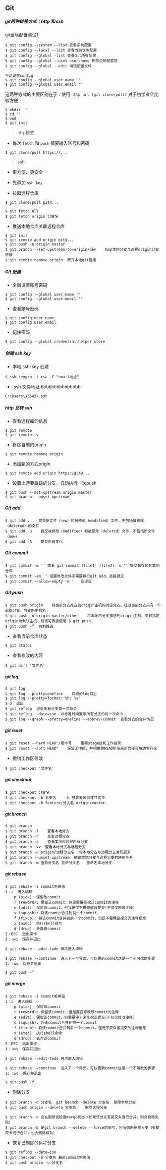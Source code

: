 ## Git

##### git两种链接方式：http 和 ssh

git全局配置测试1

```
$ git config --system --list 查看系统配置
$ git config --local --list 查看当前仓库配置
$ git config --global -list 查看Git所有配置
$ git config --global --uset user.name 删除全局配置项
$ git config --global --edit 编辑配置文件

手动设置config
$ git config --global user.name ''
$ git config --global user.email ''
```

这两种方式的主要区别在于：使用 `http url (git clone/pull)` 对于初学者会比较方便

```
$ mkdir ''
$ cd ''
$ pwd
$ git init
```

> http模式

- 每次 `fetch` 和 `push` 都要输入账号和密码

```
$ git clone/pull https://...
```

> ssh

- 更方便、更安全

- 先添加 `ssh key`

- 拉取远程仓库

```
$ git clone/pull git@...

$ git fetch all
$ git fetch origin 分支名
```

- 推送本地仓库关联远程仓库

```
$ git init
$ git remote add origin git@...
$ git push -u origin master
$ git branch --set-upstream-to=origin/dev    指定本地分支与远程origin分支链接
$ git remote remove origin  断开本地git链接
```

##### Git 配置

+ 全局设置账号密码

```
$ git config --global user.name ''
$ git config --global user.email ''
```

+ 查看账号密码

```
$ git config user.name
$ git config user.email
```

+ 记住密码

```
$ git config --global credential.helper store
```

##### 创建 ssh key
- 本地 ssh-key 创建

```
$ ssh-keygrn -t rsa -C "email地址"
```

- .ssh 文件地址
bbbbbbbbbbbbbbb

```
C:\Users\13543\.ssh
```

##### http 互转 ssh

- 查看远程库的信息

```
$ git remote
$ git remote -v
```

- 移除当前的origin

```
$ git remote remove origin
```

- 添加新的方式origin

```
$ git remote add origin https:/git@...
```

- 设置上游要跟踪的分支，自动执行一次push

```
$ git push --set-upstream origin master
$ git branch --unset-upstream
```

##### Git add

```
$ git add .    提交新文件（new）和被修改（modified）文件，不包括被删除（deleted）的文件
$ git add -u    提交被修改（modified）和被删除（deleted）文件，不包括新文件（new）
$ git add -A    提交所有变化
```

##### Git commit

```
$ git commit -m '' 或者 git commit [file1] [file2] -m '' 提交暂存区到本地仓库
$ git commit -am '' 设置修改文件不需要执行git add，直接提交
$ git commit --allow-empty -m ''  空提交
```

##### Git push

```
$ git push origin    将当前分支推送到origin主机的对应分支。吐过当前分支只有一个追踪分支，可省略主机名
$ git push -u origin master/other    将本地的分支推送到origin主机，同时指定origin为默认主机，后面可直接使用 $ git push
$ git push -f  强制推送
```

+ 查看当前仓库状态

```
$ git status
```

+ 查看修改的内容

```
$ git diff '文件名'
```

##### git log

```
$ git log
$ git log --pretty=oneline    详细的log日志
$ git log --pretty=format:'%h: %s'
$ Q  退出
$ git reflog  记录所有分支每一次命令
$ git reflog --date=iso  以标准时间展示所有分支的每一次命令
$ git log --graph --pretty=oneline --abbrev-commit  查看分支的合并情况
```

##### git reset

```
$ git reset --hard HEAD^/版本号    重置stage区和工作目录
$ git reset --soft HEAD^    保留工作区，并把重置HEAD所带来新的差异放进暂存区
```

+ 撤销工作区修改

```
$ git checkout '文件名'
```

##### git checkout

```
$ git checkout 分支名
$ git checkout -b 分支名    -b 参数表示创建并切换
$ git checkout -b feature/分支名 origin/master
```

##### git branch

```
$ git branch
$ git branch -l    查看本地分支
$ git branch -r    查看远程分支
$ git branch -a    查看本地和远程所有分支
$ git branch -vv  查看本地分支与远程分支
$ git branch -u origin/远程分支名  将本地分支与远程分支关联起来
$ git branch --unset-upstream  撤销本地分支与远程分支的映射关系
$ git branch -m 当前分支名 重命分支名   重命名本地分支
```

##### git rebase
```
$ git rebase -i commit哈希值
1：i  进入编辑
    p (pick): 保留改commit
    r (reword): 保留该commit，但是需要修改该commit的注释
    e (edit): 保留该commit，但我要停下来修改该提交(不仅仅修改注释)
    s (squash): 将该commit合并到前一个commit
    f (fixup): 将该commit合并到前一个commit，但是不要保留提交的注释信息
    x (exec): 执行shell命令
    d (drop): 丢弃该commit
2：ESC  退出操作
3：:wq  保存并退出

$ git rebase --edit-todo 再次进入编辑

$ git rebase --continue  进入下一个界面，可以更新commit这是一个不可改的步骤
1: :wq  保存并退出

$ git push -f

```

##### git merge

```
$ git rebase -i commit哈希值
1：i  进入编辑
    p (pick): 保留改commit
    r (reword): 保留该commit，但是需要修改该commit的注释
    e (edit): 保留该commit，但我要停下来修改该提交(不仅仅修改注释)
    s (squash): 将该commit合并到前一个commit
    f (fixup): 将该commit合并到前一个commit，但是不要保留提交的注释信息
    x (exec): 执行shell命令
    d (drop): 丢弃该commit
2：ESC  退出操作
3：:wq  保存并退出

$ git rebase --edit-todo 再次进入编辑

$ git rebase --continue  进入下一个界面，可以更新commit这是一个不可改的步骤
1: :wq  保存并退出

$ git push -f
```

* 删除分支

```
$ git branch -d 分支名  git beanch -delete 分支名  删除本地分支
$ git push origin --delete 分支名    删除远程分支

$ git branch -d 会在删除钱检查merge状态（如果该分支有提交未进行合并，则会删除失败）
$ git branch -D 是git branch --delete --force的简写，它会强制删除分支（有提交未进行合并，也会删除成功）
```

+ 恢复已删除的远程分支

```
$ git reflog --date=iso
$ git checkout -b 分支名 最近commit哈希值
$ git push origin -u 分支名
```